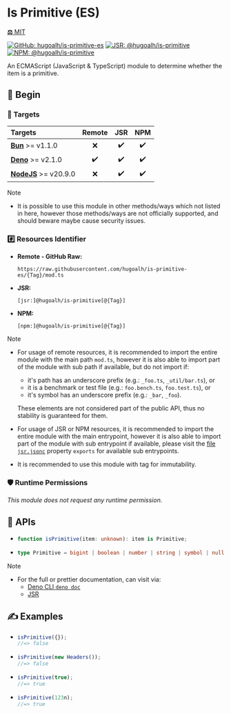 # Is Primitive (ES)

[**⚖️** MIT](./LICENSE.md)

[![GitHub: hugoalh/is-primitive-es](https://img.shields.io/github/v/release/hugoalh/is-primitive-es?label=hugoalh/is-primitive-es&labelColor=181717&logo=github&logoColor=ffffff&sort=semver&style=flat "GitHub: hugoalh/is-primitive-es")](https://github.com/hugoalh/is-primitive-es)
[![JSR: @hugoalh/is-primitive](https://img.shields.io/jsr/v/@hugoalh/is-primitive?label=@hugoalh/is-primitive&labelColor=F7DF1E&logo=jsr&logoColor=000000&style=flat "JSR: @hugoalh/is-primitive")](https://jsr.io/@hugoalh/is-primitive)
[![NPM: @hugoalh/is-primitive](https://img.shields.io/npm/v/@hugoalh/is-primitive?label=@hugoalh/is-primitive&labelColor=CB3837&logo=npm&logoColor=ffffff&style=flat "NPM: @hugoalh/is-primitive")](https://www.npmjs.com/package/@hugoalh/is-primitive)

An ECMAScript (JavaScript & TypeScript) module to determine whether the item is a primitive.

## 🔰 Begin

### 🎯 Targets

| **Targets** | **Remote** | **JSR** | **NPM** |
|:--|:-:|:-:|:-:|
| **[Bun](https://bun.sh/)** >= v1.1.0 | ❌ | ✔️ | ✔️ |
| **[Deno](https://deno.land/)** >= v2.1.0 | ✔️ | ✔️ | ✔️ |
| **[NodeJS](https://nodejs.org/)** >= v20.9.0 | ❌ | ✔️ | ✔️ |

> [!NOTE]
> - It is possible to use this module in other methods/ways which not listed in here, however those methods/ways are not officially supported, and should beware maybe cause security issues.

### #️⃣ Resources Identifier

- **Remote - GitHub Raw:**
  ```
  https://raw.githubusercontent.com/hugoalh/is-primitive-es/{Tag}/mod.ts
  ```
- **JSR:**
  ```
  [jsr:]@hugoalh/is-primitive[@{Tag}]
  ```
- **NPM:**
  ```
  [npm:]@hugoalh/is-primitive[@{Tag}]
  ```

> [!NOTE]
> - For usage of remote resources, it is recommended to import the entire module with the main path `mod.ts`, however it is also able to import part of the module with sub path if available, but do not import if:
>
>   - it's path has an underscore prefix (e.g.: `_foo.ts`, `_util/bar.ts`), or
>   - it is a benchmark or test file (e.g.: `foo.bench.ts`, `foo.test.ts`), or
>   - it's symbol has an underscore prefix (e.g.: `_bar`, `_foo`).
>
>   These elements are not considered part of the public API, thus no stability is guaranteed for them.
> - For usage of JSR or NPM resources, it is recommended to import the entire module with the main entrypoint, however it is also able to import part of the module with sub entrypoint if available, please visit the [file `jsr.jsonc`](./jsr.jsonc) property `exports` for available sub entrypoints.
> - It is recommended to use this module with tag for immutability.

### 🛡️ Runtime Permissions

*This module does not request any runtime permission.*

## 🧩 APIs

- ```ts
  function isPrimitive(item: unknown): item is Primitive;
  ```
- ```ts
  type Primitive = bigint | boolean | number | string | symbol | null | undefined;
  ```

> [!NOTE]
> - For the full or prettier documentation, can visit via:
>   - [Deno CLI `deno doc`](https://docs.deno.com/runtime/reference/cli/documentation_generator/)
>   - [JSR](https://jsr.io/@hugoalh/is-primitive)

## ✍️ Examples

- ```ts
  isPrimitive({});
  //=> false
  ```
- ```ts
  isPrimitive(new Headers());
  //=> false
  ```
- ```ts
  isPrimitive(true);
  //=> true
  ```
- ```ts
  isPrimitive(123n);
  //=> true
  ```
